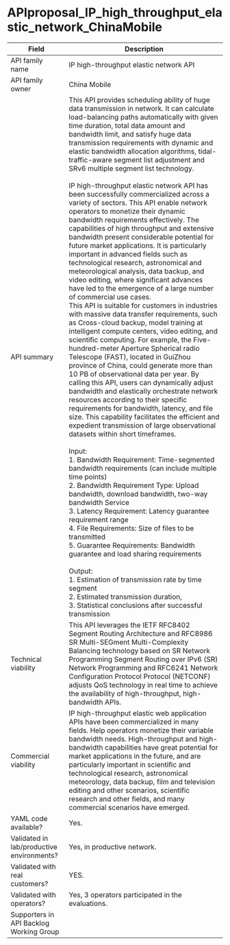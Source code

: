 # APIproposal_IP_high_throughput_elastic_network_ChinaMobile

| **Field** | Description |
| ---- | ----- |
| API family name | IP high-throughput elastic network API |
| API family owner | China Mobile |
| API summary | This API provides scheduling ability of huge data transmission in network. It can calculate load-balancing paths automatically with given time duration, total data amount and bandwidth limit, and satisfy huge data transmission requirements with dynamic and elastic bandwidth allocation algorithms, tidal-traffic-aware segment list adjustment and SRv6 multiple segment list technology.<br /><br />IP high-throughput elastic network API has been successfully commercialized across a variety of sectors. This API enable network operators to monetize their dynamic bandwidth requirements effectively. The capabilities of high throughput and extensive bandwidth present considerable potential for future market applications. It is particularly important in advanced fields such as technological research, astronomical and meteorological analysis, data backup, and video editing, where significant advances have led to the emergence of a large number of commercial use cases.<br/>This API is suitable for customers in industries with massive data transfer requirements, such as Cross-cloud backup, model training at intelligent compute centers, video editing, and scientific computing. For example, the Five-hundred-meter Aperture Spherical radio Telescope (FAST), located in GuiZhou province of China, could generate more than 10 PB of observational data per year. By calling this API, users can dynamically adjust bandwidth and elastically orchestrate network resources according to their specific requirements for bandwidth, latency, and file size. This capability facilitates the efficient and expedient transmission of large observational datasets within short timeframes. <br /><br />Input:<br/>1. Bandwidth Requirement: Time-segmented bandwidth requirements (can include multiple time points)<br/>2. Bandwidth Requirement Type: Upload bandwidth, download bandwidth, two-way bandwidth Service<br/>3. Latency Requirement: Latency guarantee requirement range<br/>4. File Requirements: Size of files to be transmitted <br/>5. Guarantee Requirements: Bandwidth guarantee and load sharing requirements<br/><br />Output:<br/>1. Estimation of transmission rate by time segment<br/>2. Estimated transmission duration,<br/>3. Statistical conclusions after successful transmission |
| Technical viability | This API leverages the IETF RFC8402 Segment Routing Architecture and RFC8986 SR Multi-SEGment Multi-Complexity Balancing technology based on SR Network Programming Segment Routing over IPv6 (SR) Network Programming and RFC6241 Network Configuration Protocol Protocol (NETCONF) adjusts QoS technology in real time to achieve the availability of high-throughput, high-bandwidth APIs. |
| Commercial viability | IP high-throughput elastic web application APIs have been commercialized in many fields. Help operators monetize their variable bandwidth needs. High-throughput and high-bandwidth capabilities have great potential for market applications in the future, and are particularly important in scientific and technological research, astronomical meteorology, data backup, film and television editing and other scenarios, scientific research and other fields, and many commercial scenarios have emerged. |
| YAML code available? | Yes. |
| Validated in lab/productive environments? | Yes, in productive network. |
| Validated with real customers? | YES. |
| Validated with operators? | Yes, 3 operators participated in the evaluations. |
| Supporters in API Backlog Working Group |                                                              |
